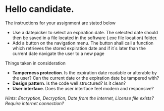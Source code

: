 <h1>Hello candidate.</h1>
<p>The instructions for your assignment are stated below</p>
<ul>
  <li>Use a datepicker to select an expiration date. The selected date should then be saved in a file located in the software (.exe file location) folder.</li>
  <li>Add a button on the navigation menu. The button shall call a function which retrieves the stored expiration date and if it´s later than the current date navigate the user to a new page</li>
</ul>
<p>Things taken in consideration</p>
<ul>
  <li><strong>Tamperness protection</strong>. Is the expiration date readable or alterable by the user? Can the current date or the expiration date be tampered with?</li>
  <li><strong>Design pattern</strong>. Is the code well structured? Is it clean?</li>
  <li><strong>User interface</strong>. Does the user interface feel modern and responsive?</li>
</ul>
<em>Hints: Encryption, Decryption, Date from the internet, License file exists? Require internet connection?</em>

